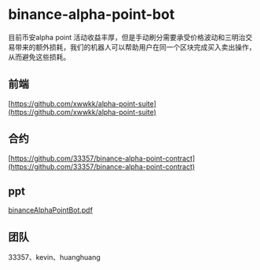 # binance-alpha-point-bot
目前币安alpha point 活动收益丰厚，但是手动刷分需要承受价格波动和三明治交易带来的额外损耗，我们的机器人可以帮助用户在同一个区块完成买入卖出操作，从而避免这些损耗。

## 前端
[https://github.com/xwwkk/alpha-point-suite](https://github.com/xwwkk/alpha-point-suite)

## 合约
[https://github.com/33357/binance-alpha-point-contract](https://github.com/33357/binance-alpha-point-contract)


## ppt
[binanceAlphaPointBot.pdf](./binanceAlphaPointBot.pdf)

## 团队

33357、kevin、huanghuang

